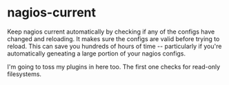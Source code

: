 nagios-current
==============

Keep nagios current automatically by checking if any of the configs have changed and reloading.
It makes sure the configs are valid before trying to reload.  This can save you hundreds of hours
of time -- particularly if you're automatically geneating a large portion of your nagios configs.

I'm going to toss my plugins in here too.  The first one checks for read-only filesystems.
